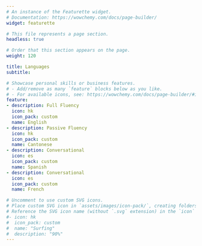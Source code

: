 ```yaml
---
# An instance of the Featurette widget.
# Documentation: https://wowchemy.com/docs/page-builder/
widget: featurette

# This file represents a page section.
headless: true

# Order that this section appears on the page.
weight: 120

title: Languages
subtitle:

# Showcase personal skills or business features.
# - Add/remove as many `feature` blocks below as you like.
# - For available icons, see: https://wowchemy.com/docs/page-builder/#icons
feature:
- description: Full Fluency
  icon: hk
  icon_pack: custom
  name: English
- description: Passive Fluency
  icon: hk
  icon_pack: custom
  name: Cantonese
- description: Conversational
  icon: es
  icon_pack: custom
  name: Spanish
- description: Conversational
  icon: es
  icon_pack: custom
  name: French

# Uncomment to use custom SVG icons.
# Place custom SVG icon in `assets/images/icon-pack/`, creating folders if necessary.
# Reference the SVG icon name (without `.svg` extension) in the `icon` field.
#- icon: hk
#  icon_pack: custom
#  name: "Surfing"
#  description: "90%"
---
```

